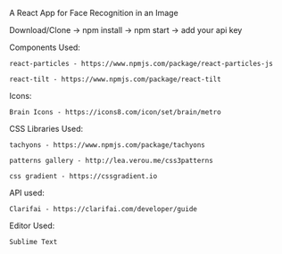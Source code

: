 A React App for Face Recognition in an Image

Download/Clone -> npm install -> npm start -> add your api key

Components Used:

	react-particles - https://www.npmjs.com/package/react-particles-js
	
	react-tilt - https://www.npmjs.com/package/react-tilt

Icons:
	
	Brain Icons - https://icons8.com/icon/set/brain/metro

	

CSS Libraries Used:
	
	tachyons - https://www.npmjs.com/package/tachyons
	
	patterns gallery - http://lea.verou.me/css3patterns
	
	css gradient - https://cssgradient.io



API used:
	
	Clarifai - https://clarifai.com/developer/guide
	


Editor Used:
	
	Sublime Text